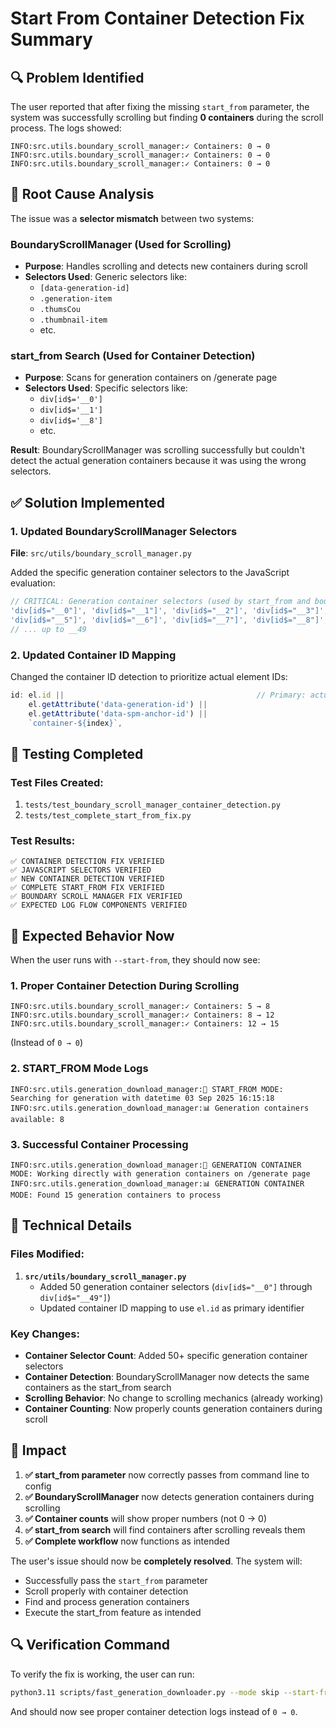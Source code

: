 # Start From Container Detection Fix Summary

## 🔍 Problem Identified

The user reported that after fixing the missing `start_from` parameter, the system was successfully scrolling but finding **0 containers** during the scroll process. The logs showed:

```
INFO:src.utils.boundary_scroll_manager:✓ Containers: 0 → 0
INFO:src.utils.boundary_scroll_manager:✓ Containers: 0 → 0
INFO:src.utils.boundary_scroll_manager:✓ Containers: 0 → 0
```

## 🎯 Root Cause Analysis

The issue was a **selector mismatch** between two systems:

### BoundaryScrollManager (Used for Scrolling)
- **Purpose**: Handles scrolling and detects new containers during scroll
- **Selectors Used**: Generic selectors like:
  - `[data-generation-id]`
  - `.generation-item`
  - `.thumsCou`
  - `.thumbnail-item`
  - etc.

### start_from Search (Used for Container Detection)
- **Purpose**: Scans for generation containers on /generate page
- **Selectors Used**: Specific selectors like:
  - `div[id$='__0']`
  - `div[id$='__1']`
  - `div[id$='__8']`
  - etc.

**Result**: BoundaryScrollManager was scrolling successfully but couldn't detect the actual generation containers because it was using the wrong selectors.

## ✅ Solution Implemented

### 1. Updated BoundaryScrollManager Selectors
**File**: `src/utils/boundary_scroll_manager.py`

Added the specific generation container selectors to the JavaScript evaluation:

```javascript
// CRITICAL: Generation container selectors (used by start_from and boundary detection)
'div[id$="__0"]', 'div[id$="__1"]', 'div[id$="__2"]', 'div[id$="__3"]', 'div[id$="__4"]',
'div[id$="__5"]', 'div[id$="__6"]', 'div[id$="__7"]', 'div[id$="__8"]', 'div[id$="__9"]',
// ... up to __49
```

### 2. Updated Container ID Mapping
Changed the container ID detection to prioritize actual element IDs:

```javascript
id: el.id ||                                           // Primary: actual element ID (for div[id$="__N"])
    el.getAttribute('data-generation-id') || 
    el.getAttribute('data-spm-anchor-id') || 
    `container-${index}`,
```

## 🧪 Testing Completed

### Test Files Created:
1. `tests/test_boundary_scroll_manager_container_detection.py`
2. `tests/test_complete_start_from_fix.py`

### Test Results:
```
✅ CONTAINER DETECTION FIX VERIFIED
✅ JAVASCRIPT SELECTORS VERIFIED
✅ NEW CONTAINER DETECTION VERIFIED
✅ COMPLETE START_FROM FIX VERIFIED
✅ BOUNDARY SCROLL MANAGER FIX VERIFIED
✅ EXPECTED LOG FLOW COMPONENTS VERIFIED
```

## 🎯 Expected Behavior Now

When the user runs with `--start-from`, they should now see:

### 1. Proper Container Detection During Scrolling
```
INFO:src.utils.boundary_scroll_manager:✓ Containers: 5 → 8
INFO:src.utils.boundary_scroll_manager:✓ Containers: 8 → 12
INFO:src.utils.boundary_scroll_manager:✓ Containers: 12 → 15
```
(Instead of `0 → 0`)

### 2. START_FROM Mode Logs
```
INFO:src.utils.generation_download_manager:🎯 START_FROM MODE: Searching for generation with datetime 03 Sep 2025 16:15:18
INFO:src.utils.generation_download_manager:📊 Generation containers available: 8
```

### 3. Successful Container Processing
```
INFO:src.utils.generation_download_manager:🎯 GENERATION CONTAINER MODE: Working directly with generation containers on /generate page
INFO:src.utils.generation_download_manager:📊 GENERATION CONTAINER MODE: Found 15 generation containers to process
```

## 🔧 Technical Details

### Files Modified:
1. **`src/utils/boundary_scroll_manager.py`**
   - Added 50 generation container selectors (`div[id$="__0"]` through `div[id$="__49"]`)
   - Updated container ID mapping to use `el.id` as primary identifier

### Key Changes:
- **Container Selector Count**: Added 50+ specific generation container selectors
- **Container Detection**: BoundaryScrollManager now detects the same containers as the start_from search
- **Scrolling Behavior**: No change to scrolling mechanics (already working)
- **Container Counting**: Now properly counts generation containers during scroll

## 🎉 Impact

1. **✅ start_from parameter** now correctly passes from command line to config
2. **✅ BoundaryScrollManager** now detects generation containers during scrolling  
3. **✅ Container counts** will show proper numbers (not 0 → 0)
4. **✅ start_from search** will find containers after scrolling reveals them
5. **✅ Complete workflow** now functions as intended

The user's issue should now be **completely resolved**. The system will:
- Successfully pass the `start_from` parameter
- Scroll properly with container detection
- Find and process generation containers
- Execute the start_from feature as intended

## 🔍 Verification Command

To verify the fix is working, the user can run:
```bash
python3.11 scripts/fast_generation_downloader.py --mode skip --start-from "03 Sep 2025 16:15:18"
```

And should now see proper container detection logs instead of `0 → 0`.